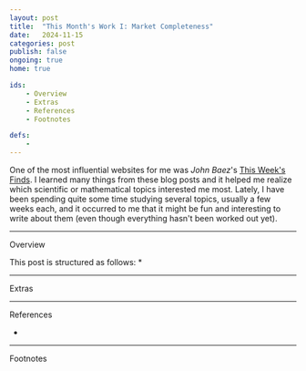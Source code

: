 ```yaml
---
layout: post
title:  "This Month's Work I: Market Completeness"
date:   2024-11-15
categories: post
publish: false
ongoing: true
home: true

ids:
    - Overview
    - Extras
    - References
    - Footnotes

defs:
    - 
---
```


One of the most influential websites for me was <i>John Baez</i>'s <a href = "https://math.ucr.edu/home/baez/twf.html" target = "_blank" rel = "noopener">This Week's Finds</a>. I learned many things from these blog posts and it helped me realize which scientific or mathematical topics interested me most. Lately, I have been spending quite some time studying several topics, usually a few weeks each, and it occurred to me that it might be fun and interesting to write about them (even though everything hasn't been worked out yet).

<hr id = "Overview">
<div class = "nav-block"><div class = "side">Overview</div></div>

This post is structured as follows:
* 



<hr id = "Extras">
<div class = "nav-block"><div class = "side">Extras</div></div>



<hr id = "References">
<div class = "nav-block"><div class = "side">References</div></div>

* 
<hr id = "Footnotes">
<div class = "nav-block"><div class = "side">Footnotes</div></div>